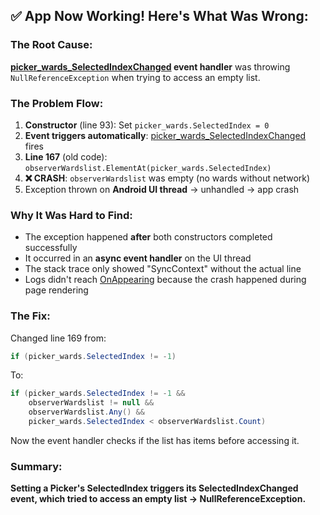 ## ✅ **App Now Working! Here's What Was Wrong:**

### **The Root Cause:**

**[picker_wards_SelectedIndexChanged](cci:1://file:///c:/Users/Parth/Desktop/2025/CERS/gith/CersTo_/cers-basetwo-git/CERS/Observer/ObserverDashboardPage.xaml.cs:162:8-223:9) event handler** was throwing `NullReferenceException` when trying to access an empty list.

### **The Problem Flow:**

1. **Constructor** (line 93): Set `picker_wards.SelectedIndex = 0`
2. **Event triggers automatically**: [picker_wards_SelectedIndexChanged](cci:1://file:///c:/Users/Parth/Desktop/2025/CERS/gith/CersTo_/cers-basetwo-git/CERS/Observer/ObserverDashboardPage.xaml.cs:162:8-223:9) fires
3. **Line 167** (old code): `observerWardslist.ElementAt(picker_wards.SelectedIndex)` 
4. **❌ CRASH**: `observerWardslist` was empty (no wards without network)
5. Exception thrown on **Android UI thread** → unhandled → app crash

### **Why It Was Hard to Find:**

- The exception happened **after** both constructors completed successfully
- It occurred in an **async event handler** on the UI thread
- The stack trace only showed "SyncContext" without the actual line
- Logs didn't reach [OnAppearing](cci:1://file:///c:/Users/Parth/Desktop/2025/CERS/gith/CersTo_/cers-basetwo-git/CERS/Observer/ObserverDashboardPage.xaml.cs:258:8-318:9) because the crash happened during page rendering

### **The Fix:**

Changed line 169 from:
```csharp
if (picker_wards.SelectedIndex != -1)
```

To:
```csharp
if (picker_wards.SelectedIndex != -1 && 
    observerWardslist != null && 
    observerWardslist.Any() && 
    picker_wards.SelectedIndex < observerWardslist.Count)
```

Now the event handler checks if the list has items before accessing it.

### **Summary:**
**Setting a Picker's SelectedIndex triggers its SelectedIndexChanged event, which tried to access an empty list → NullReferenceException.**